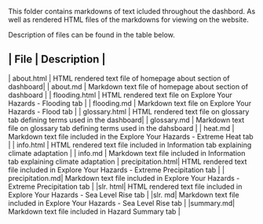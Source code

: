 This folder contains markdowns of text icluded throughout the dashbord. As well as rendered HTML files of the markdowns for viewing on the website.

Description of files can be found in the table below.

| File | Description |
-----------------------
| about.html | HTML rendered text file of homepage about section of dashboard|
| about.md | Markdown text file 
of homepage about section of dashboard |
| flooding.html | HTML rendered text file on Explore Your Hazards - Flooding tab | 
| flooding.md | Markdown text file on Explore Your Hazards - Flood tab |
| glossary.html | HTML rendered text file on glossary tab defining terms used in the dashboard|
| glossary.md | Markdown text file on glossary tab defining terms used in the dahsboard |
| heat.md | Markdown text file included in the Explore Your Hazards - Extreme Heat tab |
| info.html | HTML rendered text file included in Information tab explaining climate adaptation |
| info.md | Markdown text file included in Information tab explaining climate adaptation 
| precipitation.html| HTML rendered text file included in Explore Your Hazards - Extreme Precipitation tab |
| precipitation.md| Markdown text file included in Explore Your Hazards - Extreme Precipitation tab |
|slr. html| HTML rendered text file included in Explore Your Hazards - Sea Level Rise tab |
|slr. md| Markdown text file included in Explore Your Hazards - Sea Level Rise tab |
|summary.md| Markdown text file included in Hazard Summary tab |
